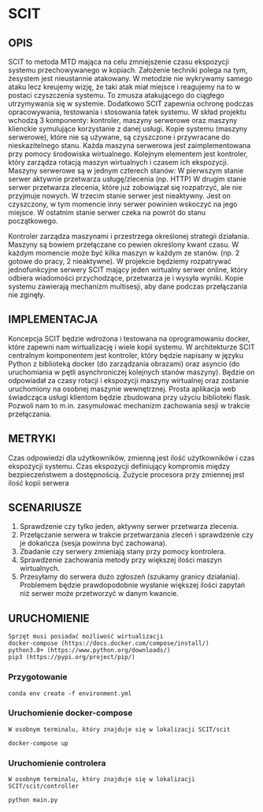 # SCIT
## OPIS

SCIT to metoda MTD mająca na celu zmniejszenie czasu ekspozycji systemu przechowywanego w kopiach. Założenie techniki polega na tym, że ​​system jest nieustannie atakowany. W metodzie nie wykrywamy samego ataku lecz kreujemy wizję, że taki atak miał miejsce i reagujemy na to w postaci czyszczenia systemu. To zmusza atakującego do ciągłego utrzymywania się w systemie. Dodatkowo SCIT zapewnia ochronę podczas opracowywania, testowania i stosowania łatek systemu.  W skład projektu wchodzą 3 komponenty: kontroler, maszyny serwerowe oraz maszyny klienckie symulujące korzystanie z danej usługi. Kopie systemu (maszyny serwerowe), które nie są używane, są czyszczone i przywracane do nieskazitelnego stanu. Każda maszyna serwerowa jest zaimplementowana przy pomocy środowiska wirtualnego.
Kolejnym elementem jest kontroler, który zarządza rotacją maszyn wirtualnych i czasem ich ekspozycji. Maszyny serwerowe są w jednym czterech stanów: W pierwszym stanie serwer aktywnie przetwarza usługę/zlecenia (np. HTTP) 
W drugim stanie serwer przetwarza zlecenia, które już zobowiązał się rozpatrzyć, ale nie przyjmuje nowych.
W trzecim stanie serwer jest nieaktywny. Jest on czyszczony, w tym momencie inny serwer powinien wskoczyć na jego miejsce. W ostatnim stanie serwer czeka na powrót do stanu początkowego.

Kontroler zarządza maszynami i przestrzega określonej strategii działania. Maszyny są bowiem przełączane co pewien określony kwant czasu. W każdym momencie może być kilka maszyn w każdym ze stanów. (np. 2 gotowe do pracy, 2 nieaktywne). W projekcie będziemy rozpatrywać jednofunkcyjne serwery SCIT mający jeden wirtualny serwer online, który odbiera wiadomości przychodzące, przetwarza je i wysyła wyniki. Kopie systemu zawierają mechanizm multisesji, aby dane podczas przełączania nie zginęły.

## IMPLEMENTACJA

Koncepcja SCIT będzie wdrożona i testowana na oprogramowaniu docker, które zapewni nam wirtualizację  i wiele kopii systemu. W architekturze SCIT centralnym komponentem jest kontroler,  który będzie napisany w języku Python z biblioteką docker (do zarządzania obrazami) oraz asyncio (do uruchomiania w pętli asynchroniczej kolejnych stanów maszyny). Będzie on odpowiadał za czasy rotacji i ekspozycji maszyny wirtualnej oraz zostanie uruchomiony na osobnej maszynie wewnętrznej. Prosta aplikacja web świadcząca usługi klientom będzie zbudowana przy użyciu biblioteki flask. Pozwoli nam to m.in. zasymulować mechanizm zachowania sesji w trakcie przełączania.

## METRYKI 

Czas odpowiedzi dla użytkowników, zmienną jest ilość użytkowników i czas ekspozycji systemu.
Czas ekspozycji definiujący kompromis między bezpieczeństwem a dostępnością. Zużycie procesora przy zmiennej jest ilość kopii serwera

## SCENARIUSZE

1) Sprawdzenie czy tylko jeden, aktywny serwer przetwarza zlecenia.
2) Przełączanie serwera w trakcie przetwarzania zleceń i sprawdzenie czy je dokańcza (sesja powinna być zachowana).
3) Zbadanie czy serwery zmieniają stany przy pomocy kontrolera.
4) Sprawdzenie zachowania metody przy większej ilości maszyn wirtualnych.
5) Przesyłamy do serwera dużo zgłoszeń (szukamy granicy działania). Problemem będzie prawdopodobnie wysłanie większej ilości zapytań niż serwer może przetworzyć w danym kwancie.

## URUCHOMIENIE

```
Sprzęt musi posiadać możliwość wirtualizacji
docker-compose (https://docs.docker.com/compose/install/)
python3.8+ (https://www.python.org/downloads/)
pip3 (https://pypi.org/project/pip/)
```

### Przygotowanie

```
conda env create -f environment.yml
```

### Uruchomienie docker-compose
```
W osobnym terminalu, który znajduje się w lokalizacji SCIT/scit

docker-compose up
```

### Uruchomienie controlera
```
W osobnym terminalu, który znajduje się w lokalizacji SCIT/scit/controller

python main.py
```